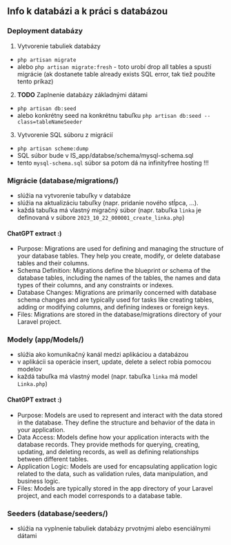 ## Info k databázi a k práci s databázou

### Deployment databázy
1. Vytvorenie tabuliek databázy
  - `php artisan migrate` 
  - alebo `php artisan migrate:fresh` - toto urobí drop all tables a spustí migrácie (ak dostanete table already exists SQL error, tak tiež použite tento príkaz)

2. **TODO** Zaplnenie databázy základnými dátami
  - `php artisan db:seed` 
  - alebo konkrétny seed na konkrétnu tabuľku `php artisan db:seed --class=tableNameSeeder`

3. Vytvorenie SQL súboru z migrácií
  - `php artisan scheme:dump`
  - SQL súbor bude v IS_app/databse/schema/mysql-schema.sql
  - tento `mysql-schema.sql` súbor sa potom dá na infinityfree hosting !!!


### Migrácie (database/migrations/)
- slúžia na vytvorenie tabuľky v databáze
- slúžia na aktualizáciu tabuľky (napr. pridanie nového stĺpca, ...).
- každá tabuľka má vlastný migračný súbor (napr. tabuľka `linka` je definovaná v súbore `2023_10_22_000001_create_linka.php`)

#### ChatGPT extract :)
- Purpose: Migrations are used for defining and managing the structure of your database tables. They help you create, modify, or delete database tables and their columns.
- Schema Definition: Migrations define the blueprint or schema of the database tables, including the names of the tables, the names and data types of their columns, and any constraints or indexes.
- Database Changes: Migrations are primarily concerned with database schema changes and are typically used for tasks like creating tables, adding or modifying columns, and defining indexes or foreign keys.
- Files: Migrations are stored in the database/migrations directory of your Laravel project.

### Modely (app/Models/)
- slúžia ako komunikačný kanál medzi aplikáciou a databázou
- v aplikácii sa operácie insert, update, delete a select robia pomocou modelov
- každá tabuľka má vlastný model (napr. tabuľka `linka` má model `Linka.php`)

#### ChatGPT extract :)
- Purpose: Models are used to represent and interact with the data stored in the database. They define the structure and behavior of the data in your application.
- Data Access: Models define how your application interacts with the database records. They provide methods for querying, creating, updating, and deleting records, as well as defining relationships between different tables.
- Application Logic: Models are used for encapsulating application logic related to the data, such as validation rules, data manipulation, and business logic.
- Files: Models are typically stored in the app directory of your Laravel project, and each model corresponds to a database table.

### Seeders (database/seeders/)
- slúžia na vyplnenie tabuliek databázy prvotnými alebo esenciálnymi dátami

